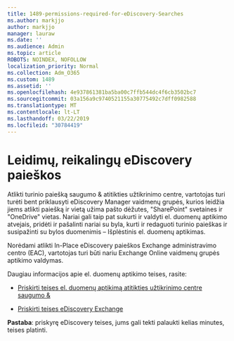 ```yaml
---
title: 1489-permissions-required-for-eDiscovery-Searches
ms.author: markjjo
author: markjjo
manager: lauraw
ms.date: ''
ms.audience: Admin
ms.topic: article
ROBOTS: NOINDEX, NOFOLLOW
localization_priority: Normal
ms.collection: Adm_O365
ms.custom: 1489
ms.assetid: ''
ms.openlocfilehash: 4e937861381ba5ba00c7ffb544dc4f6cb3502bc7
ms.sourcegitcommit: 03a156a9c9740521155a30775492c7dff0982588
ms.translationtype: MT
ms.contentlocale: lt-LT
ms.lasthandoff: 03/22/2019
ms.locfileid: "30784419"
---
```

# <a name="permissions-required-for-ediscovery-searches"></a>Leidimų, reikalingų eDiscovery paieškos

Atlikti turinio paiešką saugumo & atitikties užtikrinimo centre, vartotojas turi turėti bent priklausyti eDiscovery Manager vaidmenų grupės, kurios leidžia jiems atlikti paiešką ir vietą užima pašto dėžutes, "SharePoint" svetaines ir "OneDrive" vietas. Nariai gali taip pat sukurti ir valdyti el. duomenų aptikimo atvejais, pridėti ir pašalinti nariai su byla, kurti ir redaguoti turinio paieškas ir susipažinti su bylos duomenimis – Išplėstinis el. duomenų aptikimas.

Norėdami atlikti In-Place eDiscovery paieškos Exchange administravimo centro (EAC), vartotojas turi būti nariu Exchange Online vaidmenų grupės aptikimo valdymas.

Daugiau informacijos apie el. duomenų aptikimo teises, rasite: 

- [Priskirti teises el. duomenų aptikimą atitikties užtikrinimo centre saugumo &](https://docs.microsoft.com/office365/securitycompliance/assign-ediscovery-permissions)

- [Priskirti teises eDiscovery Exchange](https://docs.microsoft.com/exchange/security-and-compliance/in-place-ediscovery/assign-ediscovery-permissions)

**Pastaba**: priskyrę eDiscovery teises, jums gali tekti palaukti kelias minutes, teises platinti.
